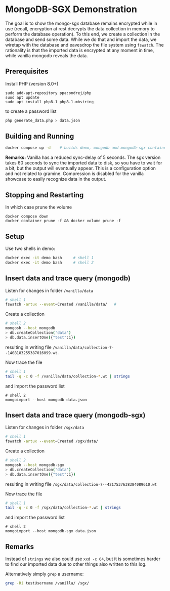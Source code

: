 # MongoDB-SGX Demonstration
The goal is to show the mongo-sgx database remains encrypted while in use (recall, encryption at rest decrypts the data collection in memory to perform the database operation). To this end, we create a collection in the database and send some data. While we do that and import the data, we wiretap with the database and eavesdrop the file system using `fswatch`. The rationality is that the imported data is encrypted at any moment in time, while vanilla mongodb reveals the data.


## Prerequisites

Install PHP (version 8.0+)
```
sudo add-apt-repository ppa:ondrej/php
suod apt update
sudo apt install php8.1 php8.1-mbstring
```
to create a password list
```bash
php generate_data.php > data.json
```

## Building and Running
```bash
docker compose up -d    # builds demo, mongodb and mongodb-sgx container
```

**Remarks:** Vanilla has a reduced sync-delay of 5 seconds. The sgx version takes 60 seconds to sync the imported data to disk, so you have to wait for a bit, but the output will eventually appear. This is a configuration option and not related to gramine. Compression is disabled for the vanilla showcase to easily recognize data in the output.

## Stopping and Restarting
In which case prune the volume
```
docker compose down
docker container prune -f && docker volume prune -f
```
## Setup

Use two shells in demo:

```bash
docker exec -it demo bash     # shell 1
docker exec -it demo bash     # shell 2
```

## Insert data and trace query (mongodb)
Listen for changes in folder `/vanilla/data`
```bash
# shell 1
fswatch -artux --event=Created /vanilla/data/   # 
```
Create a collection
```bash
# shell 2
mongosh --host mongodb
> db.createCollection('data')
> db.data.insertOne({"test":1})
```
resulting in writing file `/vanilla/data/collection-7--1408183255387016099.wt`.

Now trace the file
```bash
# shell 1
tail -q -c 0 -f /vanilla/data/collection-*.wt | strings
```
and import the password list
```
# shell 2
mongoimport --host mongodb data.json
```

## Insert data and trace query (mongodb-sgx)
Listen for changes in folder `/sgx/data`
```bash
# shell 1
fswatch -artux --event=Created /sgx/data/    
```
Create a collection
```bash
# shell 2
mongosh --host mongodb-sgx
> db.createCollection('data')
> db.data.insertOne({"test":1})
```
resulting in writing file `/sgx/data/collection-7--4217537638384089610.wt`

Now trace the file
```bash
# shell 1
tail -q -c 0 -f /sgx/data/collection-*.wt | strings
```
and import the password list
```
# shell 2
mongoimport --host mongodb-sgx data.json
```
## Remarks
Instead of `strings` we also could use `xxd -c 64`, but it is sometimes harder to find our imported data due to other things also written to this log.

Alternatively simply `grep` a username:

```bash
grep -Ri testUsername /vanilla/ /sgx/
```


